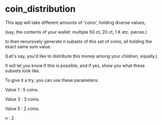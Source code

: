 # coin_distribution

This app will take different amounts of 'coins', holding diverse values,

(say, the contents of your wallet: multiple 50 ct, 20 ct, 1 € etc. pieces.)

to then recursively generate n subsets of this set of coins, all holding the exact same sum value.

(Let's say, you'd like to distribute this money among your children, equally.)


It will let you know if this is possible, and if yes, show you what these subsets look like.
		
To give it a try, you can use these parameters:

Value 1 : 5 coins.

Value 3 : 3 coins.

Value 5 : 2 coins.

n : 2


